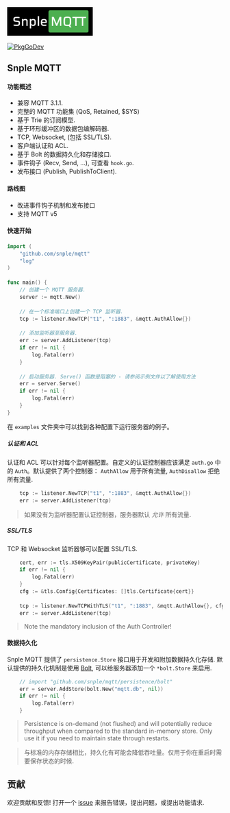 <img alt="Snple MQTT logo" src="docs/img/logo.png" width="200px">

[![PkgGoDev](https://pkg.go.dev/badge/github.com/snple/mqtt)](https://pkg.go.dev/github.com/snple/mqtt)

## Snple MQTT

#### 功能概述
- 兼容 MQTT 3.1.1.
- 完整的 MQTT 功能集 (QoS, Retained, $SYS)
- 基于 Trie 的订阅模型.
- 基于环形缓冲区的数据包编解码器.
- TCP, Websocket, (包括 SSL/TLS).
- 客户端认证和 ACL.
- 基于 Bolt 的数据持久化和存储接口.
- 事件钩子 (Recv, Send, ...), 可查看 `hook.go`.
- 发布接口 (Publish, PublishToClient).

#### 路线图

- 改进事件钩子机制和发布接口
- 支持 MQTT v5

#### 快速开始

``` go
import (
    "github.com/snple/mqtt"
    "log"
)

func main() {
    // 创建一个 MQTT 服务器.
    server := mqtt.New()

    // 在一个标准端口上创建一个 TCP 监听器.
    tcp := listener.NewTCP("t1", ":1883", &mqtt.AuthAllow{})

    // 添加监听器至服务器.
    err := server.AddListener(tcp)
    if err != nil {
        log.Fatal(err)
    }

    // 启动服务器. Serve() 函数是阻塞的 - 请参阅示例文件以了解使用方法
    err = server.Serve()
    if err != nil {
        log.Fatal(err)
    }
}
```

在 `examples` 文件夹中可以找到各种配置下运行服务器的例子。

##### 认证和 ACL

认证和 ACL 可以针对每个监听器配置。自定义的认证控制器应该满足 `auth.go` 中的 `Auth`。默认提供了两个控制器：
`AuthAllow` 用于所有流量, `AuthDisallow` 拒绝所有流量.

```go
    tcp := listener.NewTCP("t1", ":1883", &mqtt.AuthAllow{})
    err := server.AddListener(tcp)
```

> 如果没有为监听器配置认证控制器，服务器默认 _允许_ 所有流量.

##### SSL/TLS

TCP 和 Websocket 监听器够可以配置 SSL/TLS.

```go
    cert, err := tls.X509KeyPair(publicCertificate, privateKey)
    if err != nil {
        log.Fatal(err)
    }
    cfg := &tls.Config{Certificates: []tls.Certificate{cert}}

    tcp := listener.NewTCPWithTLS("t1", ":1883", &mqtt.AuthAllow{}, cfg)
    err := server.AddListener(tcp)
```
> Note the mandatory inclusion of the Auth Controller!

#### 数据持久化

Snple MQTT 提供了 `persistence.Store` 接口用于开发和附加数据持久化存储. 默认提供的持久化机制是使用 [Bolt](https://github.com/etcd-io/bbolt), 可以给服务器添加一个 `*bolt.Store` 来启用.

```go
    // import "github.com/snple/mqtt/persistence/bolt"
    err = server.AddStore(bolt.New("mqtt.db", nil))
    if err != nil {
        log.Fatal(err)
    }
```
> Persistence is on-demand (not flushed) and will potentially reduce throughput when compared to the standard in-memory store. Only use it if you need to maintain state through restarts.

> 与标准的内存存储相比，持久化有可能会降低吞吐量。仅用于你在重启时需要保存状态的时候.

## 贡献

欢迎贡献和反馈! 打开一个 [issue](https://github.com/snple/mqtt/issues) 来报告错误，提出问题，或提出功能请求.
